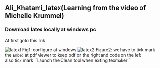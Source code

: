 ## Ali_Khatami_latex(Learning from the video of Michelle Krummel)
### Download latex locally at windows pc

At first goto this link 

![latex1](https://github.com/C191068/Ali_Khatami_latex/assets/89090776/61326b47-b469-4e35-befb-ad99efaa8344)
Fig1: configure at windows
![latex2](https://github.com/C191068/Ali_Khatami_latex/assets/89090776/525f15e3-34e2-43e0-ad4f-d9ac3bc4b58e)
Figure2: we have to tick mark the ```Embed``` at pdf viewer to keep pdf on the right and code on the left <br>
also tick mark ``Launch the Clean tool when exiting texmaker``` <br>


